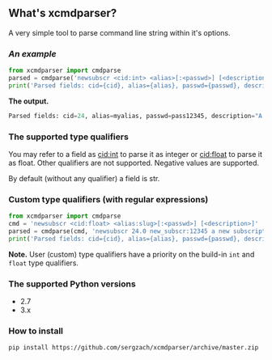 ## What's xcmdparser?
A very simple tool to parse command line string within it's options.

### *An example*
```python
from xcmdparser import cmdparse
parsed = cmdparse('newsubscr <cid:int> <alias>[:<passwd>] [<description>]', 'newsubscr 24 myalias:pass12345 A description of a new subscription item.')
print('Parsed fields: cid={cid}, alias={alias}, passwd={passwd}, description="{description}"'.format(**parsed))
```
<b>The output.</b>
```python
Parsed fields: cid=24, alias=myalias, passwd=pass12345, description="A description of a new subscription item."
```

### The supported type qualifiers
You may refer to a field as <cid:int> to parse it as integer or <cid:float> to parse it as float. Other qualifiers are not supported. Negative values are supported.

By default (without any qualifier) a field is str.

### Custom type qualifiers (with regular expressions)
```python
from xcmdparser import cmdparse
cmd = 'newsubscr <cid:float> <alias:slug>[:<passwd>] [<description>]'
parsed = cmdparse(cmd, 'newsubscr 24.0 new_subscr:12345 a new subscription', {'slug': r'[a-z\-]+'})
print('Parsed fields: cid={cid}, alias={alias}, passwd={passwd}, description="{description}"'.format(**parsed))
```
**Note.** User (custom) type qualifiers have a priority on the build-in `int` and `float` type qualifiers.

### The supported Python versions
* 2.7
* 3.x

### How to install
`pip install https://github.com/sergzach/xcmdparser/archive/master.zip`

